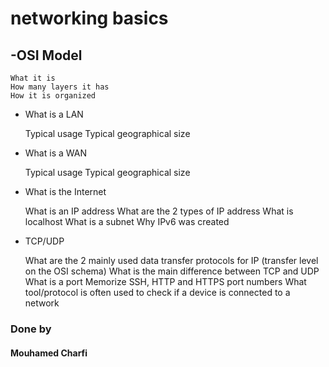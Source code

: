 # networking basics
## -OSI Model

    What it is
    How many layers it has
    How it is organized

- What is a LAN

    Typical usage
    Typical geographical size

- What is a WAN

    Typical usage
    Typical geographical size

- What is the Internet

    What is an IP address
    What are the 2 types of IP address
    What is localhost
    What is a subnet
    Why IPv6 was created

- TCP/UDP

    What are the 2 mainly used data transfer protocols for IP (transfer level on the OSI schema)
    What is the main difference between TCP and UDP
    What is a port
    Memorize SSH, HTTP and HTTPS port numbers
    What tool/protocol is often used to check if a device is connected to a network
### Done by
#### Mouhamed Charfi